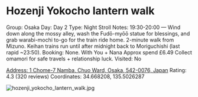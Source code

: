 # Hozenji Yokocho lantern walk

Group: Osaka
Day: Day 2
Type: Night Stroll
Notes: 19:30-20:00 — Wind down along the mossy alley, wash the Fudō-myōō statue for blessings, and grab warabi-mochi to-go for the train ride home. 2-minute walk from Mizuno. Keihan trains run until after midnight back to Moriguchishi (last rapid ~23:50). Booking: None. With You + Nana Approx spend £6.49 Collect omamori for safe travels + relationship luck.
Visited: No

[Address: 1 Chome-7 Namba, Chuo Ward, Osaka, 542-0076, Japan](https://maps.google.com/?cid=1940503935653472466)
Rating: 4.3 (320 reviews)
Coordinates: 34.668208, 135.5026287

![hozenji_yokocho_lantern_walk.jpg](Hozenji%20Yokocho%20lantern%20walk%20hozenjiyokoc01cbf18dea/hozenji_yokocho_lantern_walk.jpg)
